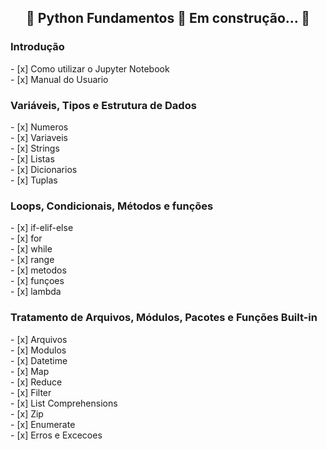 <h2 align="center"> 
	🚧  Python Fundamentos 🚀 Em construção...  🚧
</h2>

 <h3>Introdução</h3>
   - [x] Como utilizar o Jupyter Notebook
   </br>
   - [x] Manual do Usuario
  </br>
  
  <h3> Variáveis, Tipos e Estrutura de Dados </h3>  
   - [x] Numeros
  </br>	
   - [x] Variaveis
  </br>	
   - [x] Strings
  </br>	
   - [x] Listas
  </br>	
   - [x] Dicionarios
  </br>	
   - [x] Tuplas
  </br>
  
  <h3> Loops, Condicionais, Métodos e funções </h3> 
  - [x] if-elif-else
  </br>	
   - [x] for
  </br>	
   - [x] while
  </br>	
   - [x] range
  </br>	
   - [x] metodos
  </br>	
   - [x] funçoes
  </br>
   - [x] lambda
  </br>	
  
  <h3> Tratamento de Arquivos, Módulos, Pacotes e Funções Built-in </h3> 
  - [x] Arquivos
  </br>	
   - [x] Modulos
  </br>	
   - [x] Datetime
  </br>	
   - [x] Map
  </br>	
   - [x] Reduce
  </br>	
   - [x] Filter
  </br>
   - [x] List Comprehensions
  </br>	
   - [x] Zip
  </br>
   - [x] Enumerate
  </br>
    - [x] Erros e Excecoes
  </br>
